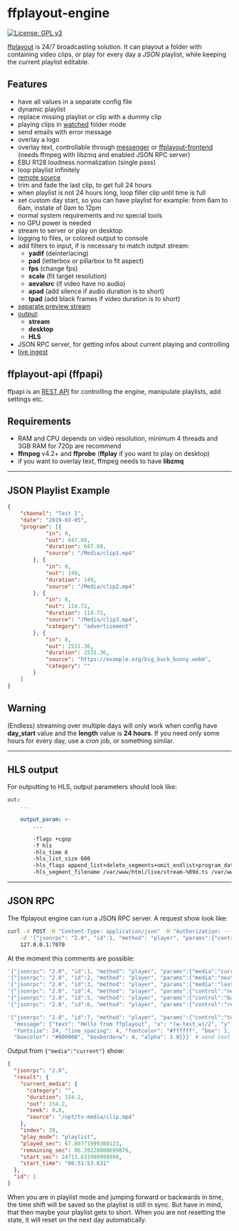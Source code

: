 **ffplayout-engine**
================

[![License: GPL v3](https://img.shields.io/badge/License-GPLv3-blue.svg)](https://www.gnu.org/licenses/gpl-3.0)

[ffplayout](/ffplayout-engine/README.md) is 24/7 broadcasting solution. It can playout a folder with containing video clips, or play for every day a *JSON* playlist, while keeping the current playlist editable.

**Features**
-----

- have all values in a separate config file
- dynamic playlist
- replace missing playlist or clip with a dummy clip
- playing clips in [watched](/docs/folder_mode.md) folder mode
- send emails with error message
- overlay a logo
- overlay text, controllable through [messenger](https://github.com/ffplayout/messenger) or [ffplayout-frontend](https://github.com/ffplayout/ffplayout-frontend) (needs ffmpeg with libzmq and enabled JSON RPC server)
- EBU R128 loudness normalization (single pass)
- loop playlist infinitely
- [remote source](/docs/remote_source.md)
- trim and fade the last clip, to get full 24 hours
- when playlist is not 24 hours long, loop filler clip until time is full
- set custom day start, so you can have playlist for example: from 6am to 6am, instate of 0am to 12pm
- normal system requirements and no special tools
- no GPU power is needed
- stream to server or play on desktop
- logging to files, or colored output to console
- add filters to input, if is necessary to match output stream:
  - **yadif** (deinterlacing)
  - **pad** (letterbox or pillarbox to fit aspect)
  - **fps** (change fps)
  - **scale** (fit target resolution)
  - **aevalsrc** (if video have no audio)
  - **apad** (add silence if audio duration is to short)
  - **tpad** (add black frames if video duration is to short)
- [separate preview stream](/docs/preview_stream.md)
- [output](/docs/output.md):
  - **stream**
  - **desktop**
  - **HLS**
- JSON RPC server, for getting infos about current playing and controlling
- [live ingest](/docs/live_ingest.md)

**ffplayout-api (ffpapi)**
-----
ffpapi is an [REST API](/ffplayout-api/README.md) for controlling the engine, manipulate playlists, add settings etc.

Requirements
-----

- RAM and CPU depends on video resolution, minimum 4 threads and 3GB RAM for 720p are recommend
- **ffmpeg** v4.2+ and **ffprobe** (**ffplay** if you want to play on desktop)
- if you want to overlay text, ffmpeg needs to have **libzmq**

-----

JSON Playlist Example
-----

```json
{
    "channel": "Test 1",
    "date": "2019-03-05",
    "program": [{
            "in": 0,
            "out": 647.68,
            "duration": 647.68,
            "source": "/Media/clip1.mp4"
        }, {
            "in": 0,
            "out": 149,
            "duration": 149,
            "source": "/Media/clip2.mp4"
        }, {
            "in": 0,
            "out": 114.72,
            "duration": 114.72,
            "source": "/Media/clip3.mp4",
            "category": "advertisement"
        }, {
            "in": 0,
            "out": 2531.36,
            "duration": 2531.36,
            "source": "https://example.org/big_buck_bunny.webm",
            "category": ""
        }
    ]
}
```

**Warning**
-----

(Endless) streaming over multiple days will only work when config have **day_start** value and the **length** value is **24 hours**. If you need only some hours for every day, use a *cron* job, or something similar.

-----

HLS output
-----

For outputting to HLS, output parameters should look like:

```yaml
out:
    ...

    output_param: >-
        ...

        -flags +cgop
        -f hls
        -hls_time 6
        -hls_list_size 600
        -hls_flags append_list+delete_segments+omit_endlist+program_date_time
        -hls_segment_filename /var/www/html/live/stream-%09d.ts /var/www/html/live/stream.m3u8
```

-----

JSON RPC
-----

The ffplayout engine can run a JSON RPC server. A request show look like:

```Bash
curl -X POST -H "Content-Type: application/json" -H "Authorization: ---auth-key---" \
    -d '{"jsonrpc": "2.0", "id":1, "method": "player", "params":{"control":"next"}}' \
    127.0.0.1:7070
```

At the moment this comments are possible:

```Bash
'{"jsonrpc": "2.0", "id":1, "method": "player", "params":{"media":"current"}}'  # get infos about current clip
'{"jsonrpc": "2.0", "id":2, "method": "player", "params":{"media":"next"}}'  # get infos about next clip
'{"jsonrpc": "2.0", "id":3, "method": "player", "params":{"media":"last"}}'  # get infos about last clip
'{"jsonrpc": "2.0", "id":4, "method": "player", "params":{"control":"next"}}'   # jump to next clip
'{"jsonrpc": "2.0", "id":5, "method": "player", "params":{"control":"back"}}'   # jump to last clip
'{"jsonrpc": "2.0", "id":6, "method": "player", "params":{"control":"reset"}}'  # reset playlist to old state

'{"jsonrpc": "2.0", "id":7, "method": "player", "params":{"control":"text", \
  "message": {"text": "Hello from ffplayout", "x": "(w-text_w)/2", "y": "(h-text_h)/2", \
  "fontsize": 24, "line_spacing": 4, "fontcolor": "#ffffff", "box": 1, \
  "boxcolor": "#000000", "boxborderw": 4, "alpha": 1.0}}}' # send text to drawtext filter from ffmpeg
```

Output from `{"media":"current"}` show:

```JSON
{
  "jsonrpc": "2.0",
  "result": {
    "current_media": {
      "category": "",
      "duration": 154.2,
      "out": 154.2,
      "seek": 0.0,
      "source": "/opt/tv-media/clip.mp4"
    },
    "index": 39,
    "play_mode": "playlist",
    "played_sec": 67.80771999300123,
    "remaining_sec": 86.39228000699876,
    "start_sec": 24713.631999999998,
    "start_time": "06:51:53.631"
  },
  "id": 1
}
```
When you are in playlist mode and jumping forward or backwards in time, the time shift will be saved so the playlist is still in sync. But have in mind, that then maybe your playlist gets to short. When you are not resetting the state, it will reset on the next day automatically.
